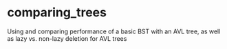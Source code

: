 # comparing_trees
Using and comparing performance of a basic BST with an AVL tree, as well as lazy vs. non-lazy deletion for AVL trees
